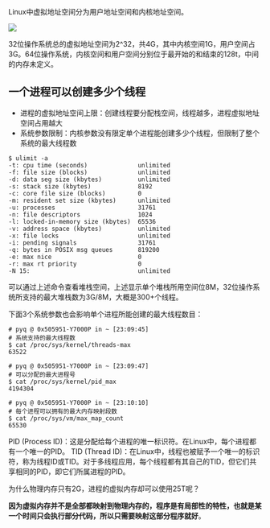 Linux中虚拟地址空间分为用户地址空间和内核地址空间。

<img src="https://cdn.xiaolincoding.com//mysql/other/20210715092026648.png">

32位操作系统总的虚拟地址空间为2^32，共4G，其中内核空间1G，用户空间占3G。64位操作系统，内核空间和用户空间分别位于最开始的和结束的128t，中间的内存未定义。

## 一个进程可以创建多少个线程

- 进程的虚拟地址空间上限：创建线程要分配栈空间，线程越多，进程虚拟地址空间占用越大
- 系统参数限制：内核参数没有限定单个进程能创建多少个线程，但限制了整个系统的最大线程数

```shell
$ ulimit -a
-t: cpu time (seconds)              unlimited
-f: file size (blocks)              unlimited
-d: data seg size (kbytes)          unlimited
-s: stack size (kbytes)             8192
-c: core file size (blocks)         0
-m: resident set size (kbytes)      unlimited
-u: processes                       31761
-n: file descriptors                1024
-l: locked-in-memory size (kbytes)  65536
-v: address space (kbytes)          unlimited
-x: file locks                      unlimited
-i: pending signals                 31761
-q: bytes in POSIX msg queues       819200
-e: max nice                        0
-r: max rt priority                 0
-N 15:                              unlimited
```

可以通过上述命令查看堆栈空间，上述显示单个堆栈所用空间位8M，32位操作系统所支持的最大堆栈数为3G/8M，大概是300+个线程。

下面3个系统参数也会影响单个进程所能创建的最大线程数目：

```shell
# pyq @ 0x505951-Y7000P in ~ [23:09:45]
# 系统支持的最大线程数
$ cat /proc/sys/kernel/threads-max
63522

# pyq @ 0x505951-Y7000P in ~ [23:09:47]
# 可以分配的最大进程号
$ cat /proc/sys/kernel/pid_max
4194304

# pyq @ 0x505951-Y7000P in ~ [23:10:10]
# 每个进程可以拥有的最大内存映射段数
$ cat /proc/sys/vm/max_map_count
65530
```

PID (Process ID)：这是分配给每个进程的唯一标识符。在Linux中，每个进程都有一个唯一的PID。
TID (Thread ID)：在Linux中，线程也被赋予一个唯一的标识符，称为线程ID或TID。对于多线程应用，每个线程都有其自己的TID，但它们共享相同的PID，即它们所属进程的PID。

为什么物理内存只有2G，进程的虚拟内存却可以使用25T呢？

**因为虚拟内存并不是全部都映射到物理内存的，程序是有局部性的特性，也就是某一个时间只会执行部分代码，所以只需要映射这部分程序就好**。